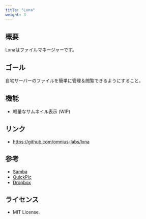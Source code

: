 ```yaml
---
title: "Lxna"
weight: 3
---
```


## 概要

Lxnaはファイルマネージャーです。

## ゴール

自宅サーバーのファイルを簡単に管理＆閲覧できるようにすること。

## 機能

- 軽量なサムネイル表示 (WIP)

## リンク

- <https://github.com/omnius-labs/lxna>

## 参考

- [Samba](https://github.com/samba-team/)
- [QuickPic](https://play.google.com/store/apps/details?id=com.alensw.PicFolder)
- [Dropbox](https://www.dropbox.com/)

## ライセンス

- MIT License.

